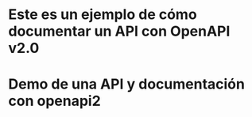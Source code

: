# Este es un ejemplo de cómo documentar un API con OpenAPI  v2.0
# Demo de una API y documentación con openapi2
